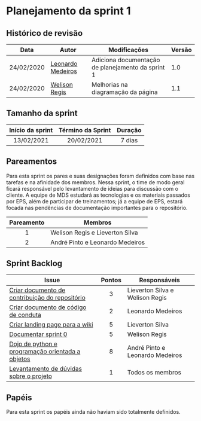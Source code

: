 # Planejamento da sprint 1

## Histórico de revisão

| Data       | Autor                                                | Modificações                                      | Versão |
| ---------- | ---------------------------------------------------- | ------------------------------------------------- | ------ |
| 24/02/2020 | [Leonardo Medeiros](https://github.com/leomedeiros1) | Adiciona documentação de planejamento da sprint 1 | 1.0    |
| 24/02/2020 | [Welison Regis](https://github.com/WelisonR)         | Melhorias na diagramação da página                | 1.1    |

## Tamanho da sprint

| Início da sprint | Término da Sprint | Duração |
| :--------------: | :---------------: | :-----: |
|    13/02/2021    |    20/02/2021     | 7 dias  |

## Pareamentos

Para esta sprint os pares e suas designações foram definidos com base nas tarefas e na afinidade dos membros.
Nessa sprint, o time de modo geral ficará responsável pelo levantamento de ideias para discussão com o cliente. A equipe de MDS estudará as tecnologias e os materiais passados por EPS, além de participar de treinamentos; já a equipe de EPS, estará focada nas pendências de documentação importantes para o repositório.

| Pareamento | Membros                         |
| :--------: | ------------------------------- |
|     1      | Welison Regis e Lieverton Silva |
|     2      | André Pinto e Leonardo Medeiros |

## Sprint Backlog

| Issue                                                                                                      | Pontos | Responsáveis                    |
| ---------------------------------------------------------------------------------------------------------- | :----: | ------------------------------- |
| [Criar documento de contribuição do repositório](https://github.com/fga-eps-mds/2020.2-Projeto-Kokama-Wiki/issues/5)    |   3    | Lieverton Silva e Welison Regis |
| [Criar documento de código de conduta](https://github.com/fga-eps-mds/2020.2-Projeto-Kokama-Wiki/issues/12)             |   2    | Leonardo Medeiros               |
| [Criar landing page para a wiki](https://github.com/fga-eps-mds/2020.2-Projeto-Kokama-Wiki/issues/15)                   |   5    | Lieverton Silva                 |
| [Documentar sprint 0](https://github.com/fga-eps-mds/2020.2-Projeto-Kokama-Wiki/issues/18)                              |   5    | Welison Regis                   |
| [Dojo de python e programação orientada a objetos](https://github.com/fga-eps-mds/2020.2-Projeto-Kokama-Wiki/issues/19) |   8    | André Pinto e Leonardo Medeiros |
| [Levantamento de dúvidas sobre o projeto](https://github.com/fga-eps-mds/2020.2-Projeto-Kokama-Wiki/issues/22)          |   1    | Todos os membros                |

## Papéis

Para esta sprint os papéis ainda não haviam sido totalmente definidos.
